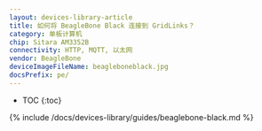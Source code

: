 ```yaml
---
layout: devices-library-article
title: 如何将 BeagleBone Black 连接到 GridLinks？
category: 单板计算机
chip: Sitara AM3352B
connectivity: HTTP, MQTT, 以太网
vendor: BeagleBone
deviceImageFileName: beagleboneblack.jpg
docsPrefix: pe/
---
```


* TOC
{:toc}

{% include /docs/devices-library/guides/beaglebone-black.md %}